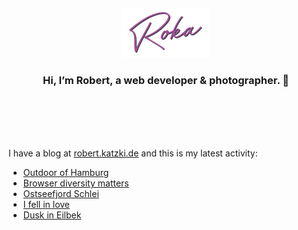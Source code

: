 <div align="center">
  <br>
  <br>
  <br>
  <br>
  <a href="https://robert.katzki.de/">
    <img width="140" src="https://github.com/ro-ka/ro-ka/blob/master/logo.svg" alt="Roka">
  </a>
  <br>
  <h3>Hi, I’m Robert, a web developer & photographer. 👋</h3>
 
  <br>
  <br>
  <br>
  <br>
</div>

I have a blog at [robert.katzki.de](https://robert.katzki.de/) and this is my latest activity:
<!-- BLOG-POST-LIST:START -->
- [Outdoor of Hamburg](https://robert.katzki.de/photos/2020/outdoor-of-hamburg)
- [Browser diversity matters](https://robert.katzki.de/posts/browser-diversity-matters)
- [Ostseefjord Schlei](https://robert.katzki.de/photos/2020/ostseefjord-schlei)
- [I fell in love](https://robert.katzki.de/posts/i-fell-in-love)
- [Dusk in Eilbek](https://robert.katzki.de/photos/2020/dusk-in-eilbek)
<!-- BLOG-POST-LIST:END -->
